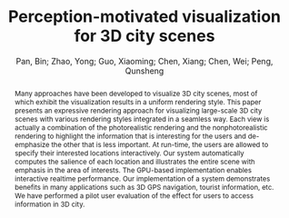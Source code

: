 ---
layout: technique
title: "Perception-motivated visualization for 3D city scenes"
system_type: "False"
technique: "True"
design_study: "False"
evaluation: "False"
data: "False"
analysis: "False"
generation: "False"
curation_and_transformation: "False"
management: "False"
modeling: "False"
urban_analysis: "False"
visualization: "True"
sunlight_access: "False"
wind_ventilation: "False"
view_impact: "False"
energy: "False"
damage_and_disaster_management: "False"
climate: "False"
sound: "False"
property_cadastre: "False"
others: "False"
lookup: "False"
browse: "False"
locate: "False"
explore: "False"
identify: "False"
compare: "False"
summarize: "False"
distribution: "False"
trends: "False"
outliers: "False"
extremes: "False"
features: "False"
target_discovery: "False"
target_access: "False"
spatial_relation: "False"
buildings: "True"
streets: "False"
nature: "False"
uniform_discretization: "False"
structural_subdivision: "False"
univariate: "False"
multivariate: "False"
volumetric: "False"
temporal: "False"
sensing: "False"
statistical: "False"
simulation_based: "False"
learning_based: "False"
surveyed: "False"
site: "False"
block: "False"
multi_block: "True"
city: "False"
va_wo_model: "False"
post_model: "False"
model_integrated: "False"
assisted_models: "False"
overlay: "False"
embedded: "False"
linked: "False"
temporal_jx: "False"
spatial_jx: "False"
filter: "False"
aggregate: "False"
embed: "False"
glyphs: "False"
bar_charts: "False"
scatterplots: "False"
matrix: "False"
parallel_coordinates: "False"
map_2d: "False"
map_3d: "True"
walking: "False"
steering: "False"
selection_based: "False"
manipulation_based: "True"
distortion: "False"
ghosting: "False"
culling: "False"
birds_view: "False"
multi_view: "False"
assisted_steering: "False"
other: "True"
vr_cave: "False"
ar: "False"
desktop: "True"
mobile: "False"
case_study: "False"
user_study: "True"
statistical_evaluation: "False"
expert_interviews: "False"
key: "FNT6SWPU"
item_type: "journalArticle"
publication_year: "2013"
author: "Pan, Bin; Zhao, Yong; Guo, Xiaoming; Chen, Xiang; Chen, Wei; Peng, Qunsheng"
publication_title: "The Visual Computer"
isbn: "nan"
issn: "0178-2789, 1432-2315"
doi: "10.1007/s00371-012-0773-1"
url_paper: "http://link.springer.com/10.1007/s00371-012-0773-1"
abstract_note: "nan"
date_added: "2023-01-29 23:57:53"
date_modified: "2023-01-29 23:57:53"
access_date: "2023-01-29 23:57:53"
pages: "277-286"
num_pages: "nan"
issue: "4"
volume: "29.0"
number_of_volumes: "nan"
journal_abbreviation: "Vis Comput"
short_title: "nan"
series: "nan"
series_number: "nan"
series_text: "nan"
series_title: "nan"
publisher: "nan"
place: "nan"
language: "en"
rights: "nan"
type: "nan"
archive: "nan"
archive_location: "nan"
library_catalog: "DOI.org (Crossref)"
call_number: "nan"
extra: "nan"
notes: "nan"
link_attachments: "nan"
manual_tags: "nan"
automatic_tags: "nan"
editor: "nan"
series_editor: "nan"
translator: "nan"
contributor: "nan"
attorney_agent: "nan"
book_author: "nan"
cast_member: "nan"
commenter: "nan"
composer: "nan"
cosponsor: "nan"
counsel: "nan"
interviewer: "nan"
producer: "nan"
recipient: "nan"
reviewed_author: "nan"
scriptwriter: "nan"
words_by: "nan"
guest: "nan"
number: "nan"
edition: "nan"
running_time: "nan"
scale: "nan"
medium: "nan"
artwork_size: "nan"
filing_date: "nan"
application_number: "nan"
assignee: "nan"
issuing_authority: "nan"
country: "nan"
meeting_name: "nan"
conference_name: "nan"
court: "nan"
references: "nan"
reporter: "nan"
legal_status: "nan"
priority_numbers: "nan"
programming_language: "nan"
version: "nan"
system: "nan"
code: "nan"
code_number: "nan"
section: "nan"
session: "nan"
committee: "nan"
history: "nan"
legislative_body: "nan"
abstract: "Many approaches have been developed to visualize 3D city scenes, most of which exhibit the visualization results in a uniform rendering style. This paper presents an expressive rendering approach for visualizing large-scale 3D city scenes with various rendering styles integrated in a seamless way. Each view is actually a combination of the photorealistic rendering and the nonphotorealistic rendering to highlight the information that is interesting for the users and de-emphasize the other that is less important. At run-time, the users are allowed to specify their interested locations interactively. Our system automatically computes the salience of each location and illustrates the entire scene with emphasis in the area of interests. The GPU-based implementation enables interactive realtime performance. Our implementation of a system demonstrates benefits in many applications such as 3D GPS navigation, tourist information, etc. We have performed a pilot user evaluation of the effect for users to access information in 3D city."
---